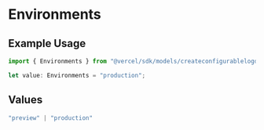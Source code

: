 # Environments

## Example Usage

```typescript
import { Environments } from "@vercel/sdk/models/createconfigurablelogdrainop.js";

let value: Environments = "production";
```

## Values

```typescript
"preview" | "production"
```